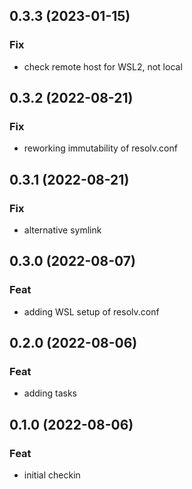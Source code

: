 ## 0.3.3 (2023-01-15)

### Fix

- check remote host for WSL2, not local

## 0.3.2 (2022-08-21)

### Fix

- reworking immutability of resolv.conf

## 0.3.1 (2022-08-21)

### Fix

- alternative symlink

## 0.3.0 (2022-08-07)

### Feat

- adding WSL setup of resolv.conf

## 0.2.0 (2022-08-06)

### Feat

- adding tasks

## 0.1.0 (2022-08-06)

### Feat

- initial checkin
